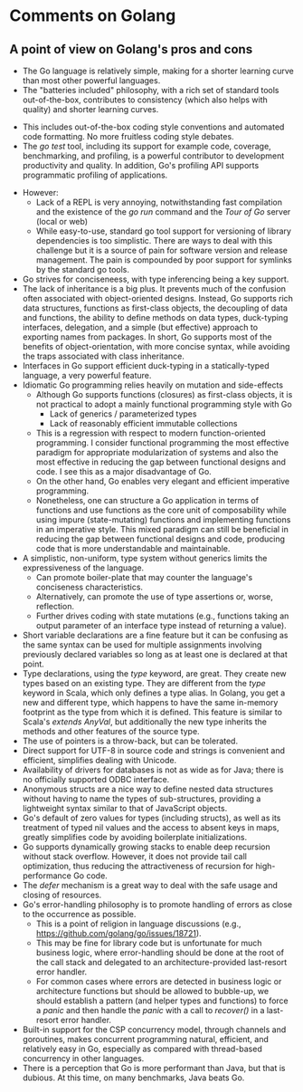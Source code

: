# Comments on Golang

## A point of view on Golang's pros and cons

* The Go language is relatively simple, making for a shorter learning curve than most other powerful languages.
* The "batteries included" philosophy, with a rich set of standard tools out-of-the-box, contributes to consistency (which also helps with quality) and shorter learning curves.
 - This includes out-of-the-box coding style conventions and automated code formatting.  No more fruitless coding style debates.
 - The *go test* tool, including its support for example code, coverage, benchmarking, and profiling, is a powerful contributor to development productivity and quality.  In addition, Go's profiling API supports programmatic profiling of applications.
* However:
  - Lack of a REPL is very annoying, notwithstanding fast compilation and the existence of the *go run* command and the *Tour of Go* server (local or web)
  - While easy-to-use, standard go tool support for versioning of library dependencies is too simplistic.  There are ways to deal with this challenge but it is a source of pain for software version and release management.  The pain is compounded by poor support for symlinks by the standard go tools.
* Go strives for conciseneess, with type inferencing being a key support.
* The lack of inheritance is a big plus.  It prevents much of the confusion often associated with object-oriented designs.  Instead, Go supports rich data structures, functions as first-class objects, the decoupling of data and functions, the ability to define methods on data types, duck-typing interfaces, delegation, and a simple (but effective) approach to exporting names from packages.  In short, Go supports most of the benefits of object-orientation, with more concise syntax, while avoiding the traps associated with class inheritance.
* Interfaces in Go support efficient duck-typing in a statically-typed language, a very powerful feature.
* Idiomatic Go programming relies heavily on mutation and side-effects
  - Although Go supports functions (closures) as first-class objects, it is not practical to adopt a mainly functional programming style with Go
    - Lack of generics / parameterized types
    - Lack of reasonably efficient immutable collections
  - This is a regression with respect to modern function-oriented programming.  I consider functional programming the most effective paradigm for appropriate modularization of systems and also the most effective in reducing the gap between functional designs and code.  I see this as a major disadvantage of Go.
  - On the other hand, Go enables very elegant and efficient imperative programming.
  - Nonetheless, one can structure a Go application in terms of functions and use functions as the core unit of composability while using impure (state-mutating) functions and implementing functions in an imperative style.  This mixed paradigm can still be beneficial in reducing the gap between functional designs and code, producing code that is more understandable and maintainable.
* A simplistic, non-uniform, type system without generics limits the expressiveness of the language.
  - Can promote boiler-plate that may counter the language's conciseness characteristics.
  - Alternatively, can promote the use of type assertions or, worse, reflection.
  - Further drives coding with state mutations (e.g., functions taking an output parameter of an interface type instead of returning a value).
* Short variable declarations are a fine feature but it can be confusing as the same syntax can be used for multiple assignments involving previously declared variables so long as at least one is declared at that point.
* Type declarations, using the *type* keyword, are great.  They create new types based on an existing type.  They are different from the *type* keyword in Scala, which only defines a type alias.  In Golang, you get a new and different type, which happens to have the same in-memory footprint as the type from which it is defined.  This feature is similar to Scala's *extends AnyVal*, but additionally the new type inherits the methods and other features of the source type.
* The use of pointers is a throw-back, but can be tolerated.
* Direct support for UTF-8 in source code and strings is convenient and efficient, simplifies dealing with Unicode.
* Availability of drivers for databases is not as wide as for Java; there is no officially supported ODBC interface.
* Anonymous structs are a nice way to define nested data structures without having to name the types of sub-structures, providing a lightweight syntax similar to that of JavaScript objects.
* Go's default of zero values for types (including structs), as well as its treatment of typed nil values and the access to absent keys in maps, greatly simplifies code by avoiding boilerplate initializations.
* Go supports dynamically growing stacks to enable deep recursion without stack overflow.  However, it does not provide tail call optimization, thus reducing the attractiveness of recursion for high-performance Go code.
* The *defer* mechanism is a great way to deal with the safe usage and closing of resources.
* Go's error-handling philosophy is to promote handling of errors as close to the occurrence as possible.
  - This is a point of religion in language discussions (e.g., https://github.com/golang/go/issues/18721).
  - This may be fine for library code but is unfortunate for much business logic, where error-handling should be done at the root of the call stack and delegated to an architecture-provided last-resort error handler.
  - For common cases where errors are detected in business logic or architecture functions but should be allowed to bubble-up, we should establish a pattern (and helper types and functions) to force a *panic* and then handle the *panic* with a call to *recover()* in a last-resort error handler.
* Built-in support for the CSP concurrency model, through channels and goroutines, makes concurrent programming natural, efficient, and relatively easy in Go, especially as compared with thread-based concurrency in other languages.
* There is a perception that Go is more performant than Java, but that is dubious.  At this time, on many benchmarks, Java beats Go.
